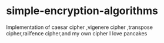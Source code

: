 # simple-encryption-algorithms
Implementation of caesar cipher ,vigenere cipher ,transpose cipher,railfence cipher,and my own cipher
I love pancakes
